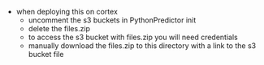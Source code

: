 - when deploying this on cortex
	- uncomment the s3 buckets in PythonPredictor init
	- delete the files.zip
	- to access the s3 bucket with files.zip you will need credentials 
	- manually download the files.zip to this directory with a link to the 
	s3 bucket file
